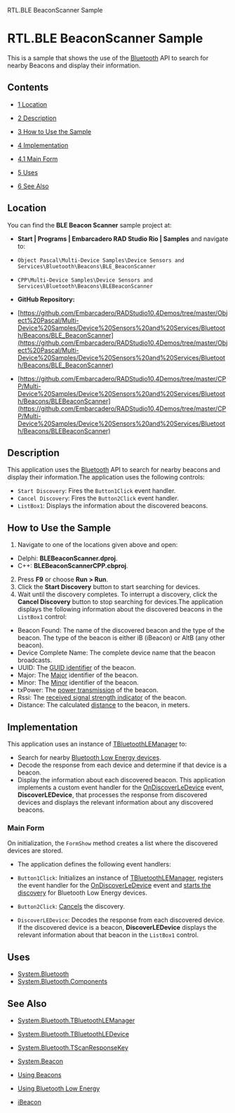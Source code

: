 RTL.BLE BeaconScanner Sample[]()
# RTL.BLE BeaconScanner Sample 


This is a sample that shows the use of the [Bluetooth](http://docwiki.embarcadero.com/Libraries/en/System.Bluetooth) API to search for nearby Beacons and display their information.
## Contents



* [1 Location](#Location)
* [2 Description](#Description)
* [3 How to Use the Sample](#How_to_Use_the_Sample)
* [4 Implementation](#Implementation)

* [4.1 Main Form](#Main_Form)

* [5 Uses](#Uses)
* [6 See Also](#See_Also)


## Location 

You can find the **BLE Beacon Scanner** sample project at:
* **Start | Programs | Embarcadero RAD Studio Rio | Samples** and navigate to:

* `Object Pascal\Multi-Device Samples\Device Sensors and Services\Bluetooth\Beacons\BLE_BeaconScanner`
* `CPP\Multi-Device Samples\Device Sensors and Services\Bluetooth\Beacons\BLEBeaconScanner`

* **GitHub Repository:**

* [https://github.com/Embarcadero/RADStudio10.4Demos/tree/master/Object%20Pascal/Multi-Device%20Samples/Device%20Sensors%20and%20Services/Bluetooth/Beacons/BLE_BeaconScanner](https://github.com/Embarcadero/RADStudio10.4Demos/tree/master/Object%20Pascal/Multi-Device%20Samples/Device%20Sensors%20and%20Services/Bluetooth/Beacons/BLE_BeaconScanner)
* [https://github.com/Embarcadero/RADStudio10.4Demos/tree/master/CPP/Multi-Device%20Samples/Device%20Sensors%20and%20Services/Bluetooth/Beacons/BLEBeaconScanner](https://github.com/Embarcadero/RADStudio10.4Demos/tree/master/CPP/Multi-Device%20Samples/Device%20Sensors%20and%20Services/Bluetooth/Beacons/BLEBeaconScanner)

## Description 

This application uses the [Bluetooth](http://docwiki.embarcadero.com/Libraries/en/System.Bluetooth) API to search for nearby beacons and display their information.The application uses the following controls:

* `Start Discovery`: Fires the `Button1Click` event handler.
* `Cancel Discovery`: Fires the `Button2Click` event handler.
* `ListBox1`: Displays the information about the discovered beacons.

## How to Use the Sample 


1.  Navigate to one of the locations given above and open:

*  Delphi: **BLEBeaconScanner.dproj**.
*  C++: **BLEBeaconScannerCPP.cbproj**.

2.  Press **F9** or choose **Run > Run**.
3.  Click the **Start Discovery** button to start searching for devices.
4.  Wait until the discovery completes.
To interrupt a discovery, click the **Cancel Discovery** button to stop searching for devices.The application displays the following information about the discovered beacons in the `ListBox1` control:

*  Beacon Found: The name of the discovered beacon and the type of the beacon. The type of the beacon is either iB (iBeacon) or AltB (any other beacon).
*  Device Complete Name: The complete device name that the beacon broadcasts.
*  UUID: The [GUID identifier](http://docwiki.embarcadero.com/Libraries/en/System.Bluetooth.TBluetoothUUID) of the beacon.
*  Major: The [Major](http://docwiki.embarcadero.com/Libraries/en/System.Beacon.TBeaconInfo.Major) identifier of the beacon.
*  Minor: The [Minor](http://docwiki.embarcadero.com/Libraries/en/System.Beacon.TBeaconInfo.Minor) identifier of the beacon.
*  txPower: The [power transmission](http://docwiki.embarcadero.com/Libraries/en/System.Beacon.TBeaconInfo.TxPower) of the beacon.
*  Rssi: The [received signal strength indicator](http://docwiki.embarcadero.com/Libraries/en/System.Beacon.IBeacon.Rssi) of the beacon.
*  Distance: The calculated [distance](http://docwiki.embarcadero.com/Libraries/en/System.Bluetooth.TBluetoothLEManager.RssiToDistance) to the beacon, in meters.

## Implementation 

This application uses an instance of [TBluetoothLEManager](http://docwiki.embarcadero.com/Libraries/en/System.Bluetooth.TBluetoothLEManager) to:
*  Search for nearby [Bluetooth Low Energy devices](http://docwiki.embarcadero.com/Libraries/en/System.Bluetooth.TBluetoothLEDevice).
*  Decode the response from each device and determine if that device is a beacon.
*  Display the information about each discovered beacon.
This application implements a custom event handler for the [OnDiscoverLeDevice](http://docwiki.embarcadero.com/Libraries/en/System.Bluetooth.TBluetoothLEManager.OnDiscoverLeDevice) event, **DiscoverLEDevice**, that processes the response from discovered devices and displays the relevant information about any discovered beacons.
### Main Form 

On initialization, the `FormShow` method creates a list where the discovered devices are stored.
*  The application defines the following event handlers:

* `Button1Click`: Initializes an instance of [TBluetoothLEManager](http://docwiki.embarcadero.com/Libraries/en/System.Bluetooth.TBluetoothLEManager), registers the event handler for the [OnDiscoverLeDevice](http://docwiki.embarcadero.com/Libraries/en/System.Bluetooth.TBluetoothLEManager.OnDiscoverLeDevice) event and [starts the discovery](http://docwiki.embarcadero.com/Libraries/en/System.Bluetooth.TBluetoothLEManager.StartDiscovery) for Bluetooth Low Energy devices.
* `Button2Click`: [Cancels](http://docwiki.embarcadero.com/Libraries/en/System.Bluetooth.TBluetoothLEManager.CancelDiscovery) the discovery.
* `DiscoverLEDevice`: Decodes the response from each discovered device. If the discovered device is a beacon, **DiscoverLEDevice** displays the relevant information about that beacon in the `ListBox1` control.

## Uses 


* [System.Bluetooth](http://docwiki.embarcadero.com/Libraries/en/System.Bluetooth)
* [System.Bluetooth.Components](http://docwiki.embarcadero.com/Libraries/en/System.Bluetooth.Components)

## See Also 


* [System.Bluetooth.TBluetoothLEManager](http://docwiki.embarcadero.com/Libraries/en/System.Bluetooth.TBluetoothLEManager)
* [System.Bluetooth.TBluetoothLEDevice](http://docwiki.embarcadero.com/Libraries/en/System.Bluetooth.TBluetoothLEDevice)
* [System.Bluetooth.TScanResponseKey](http://docwiki.embarcadero.com/Libraries/en/System.Bluetooth.TScanResponseKey)
* [System.Beacon](http://docwiki.embarcadero.com/Libraries/en/System.Beacon)

* [Using Beacons](http://docwiki.embarcadero.com/RADStudio/en/Using_Beacons)
* [Using Bluetooth Low Energy](http://docwiki.embarcadero.com/RADStudio/en/Using_Bluetooth_Low_Energy)

* [iBeacon](http://en.wikipedia.org/wiki/iBeacon)





